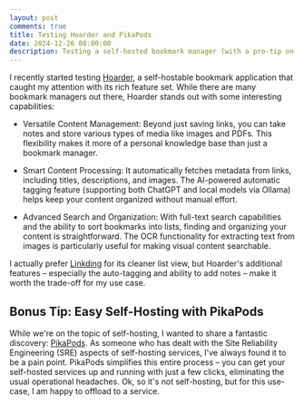```yaml
---
layout: post
comments: true
title: Testing Hoarder and PikaPods
date: 2024-12-26 08:00:00
description: Testing a self-hosted bookmark manager (with a pro-tip on how to host it!)
---
```


I recently started testing [Hoarder](https://github.com/hoarder-app/hoarder), a self-hostable bookmark application that caught my attention with its rich feature set. While there are many bookmark managers out there, Hoarder stands out with some interesting capabilities:

- Versatile Content Management: Beyond just saving links, you can take notes and store various types of media like images and PDFs. This flexibility makes it more of a personal knowledge base than just a bookmark manager.

- Smart Content Processing: It automatically fetches metadata from links, including titles, descriptions, and images. The AI-powered automatic tagging feature (supporting both ChatGPT and local models via Ollama) helps keep your content organized without manual effort.

- Advanced Search and Organization: With full-text search capabilities and the ability to sort bookmarks into lists, finding and organizing your content is straightforward. The OCR functionality for extracting text from images is particularly useful for making visual content searchable.

I actually prefer [Linkding](https://github.com/sissbruecker/linkding) for its cleaner list view, but Hoarder's additional features – especially the auto-tagging and ability to add notes – make it worth the trade-off for my use case.

## Bonus Tip: Easy Self-Hosting with PikaPods

While we're on the topic of self-hosting, I wanted to share a fantastic discovery: [PikaPods](https://www.pikapods.com/). As someone who has dealt with the Site Reliability Engineering (SRE) aspects of self-hosting services, I've always found it to be a pain point. PikaPods simplifies this entire process – you can get your self-hosted services up and running with just a few clicks, eliminating the usual operational headaches. Ok, so it's not self-hosting, but for this use-case, I am happy to offload to a service.
